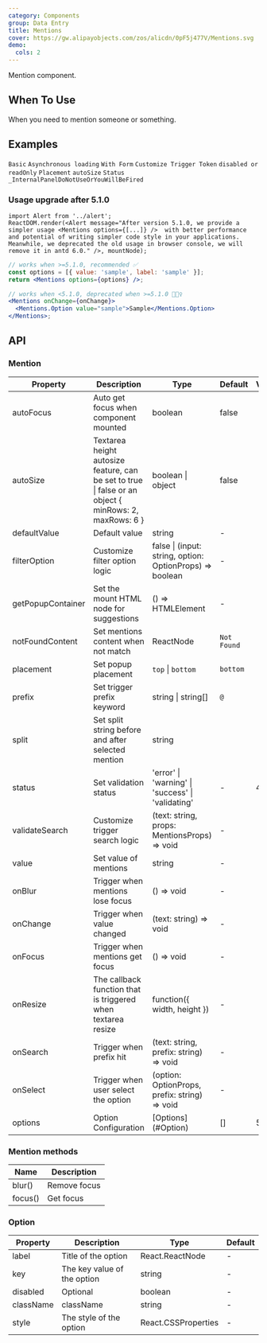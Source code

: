 ```yaml
---
category: Components
group: Data Entry
title: Mentions
cover: https://gw.alipayobjects.com/zos/alicdn/0pF5j477V/Mentions.svg
demo:
  cols: 2
---
```


Mention component.

## When To Use

When you need to mention someone or something.

## Examples

<!-- prettier-ignore -->
<code src="./demo/basic.tsx">Basic</code>
<code src="./demo/async.tsx">Asynchronous loading</code>
<code src="./demo/form.tsx">With Form</code>
<code src="./demo/prefix.tsx">Customize Trigger Token</code>
<code src="./demo/readonly.tsx">disabled or readOnly</code>
<code src="./demo/placement.tsx">Placement</code>
<code src="./demo/autoSize.tsx">autoSize</code>
<code src="./demo/status.tsx">Status</code>
<code src="./demo/render-panel.tsx" debug>_InternalPanelDoNotUseOrYouWillBeFired</code>

### Usage upgrade after 5.1.0

```__react
import Alert from '../alert';
ReactDOM.render(<Alert message="After version 5.1.0, we provide a simpler usage <Mentions options={[...]} />  with better performance and potential of writing simpler code style in your applications. Meanwhile, we deprecated the old usage in browser console, we will remove it in antd 6.0." />, mountNode);
```

```jsx
// works when >=5.1.0, recommended ✅
const options = [{ value: 'sample', label: 'sample' }];
return <Mentions options={options} />;

// works when <5.1.0, deprecated when >=5.1.0 🙅🏻‍♀️
<Mentions onChange={onChange}>
  <Mentions.Option value="sample">Sample</Mentions.Option>
</Mentions>;
```

## API

### Mention

| Property | Description | Type | Default | Version |
| --- | --- | --- | --- | --- |
| autoFocus | Auto get focus when component mounted | boolean | false |  |
| autoSize | Textarea height autosize feature, can be set to true \| false or an object { minRows: 2, maxRows: 6 } | boolean \| object | false |  |
| defaultValue | Default value | string | - |  |
| filterOption | Customize filter option logic | false \| (input: string, option: OptionProps) => boolean | - |  |
| getPopupContainer | Set the mount HTML node for suggestions | () => HTMLElement | - |  |
| notFoundContent | Set mentions content when not match | ReactNode | `Not Found` |  |
| placement | Set popup placement | `top` \| `bottom` | `bottom` |  |
| prefix | Set trigger prefix keyword | string \| string\[] | `@` |  |
| split | Set split string before and after selected mention | string | ` ` |  |
| status | Set validation status | 'error' \| 'warning' \| 'success' \| 'validating' | - | 4.19.0 |
| validateSearch | Customize trigger search logic | (text: string, props: MentionsProps) => void | - |  |
| value | Set value of mentions | string | - |  |
| onBlur | Trigger when mentions lose focus | () => void | - |  |
| onChange | Trigger when value changed | (text: string) => void | - |  |
| onFocus | Trigger when mentions get focus | () => void | - |  |
| onResize | The callback function that is triggered when textarea resize | function({ width, height }) | - |  |
| onSearch | Trigger when prefix hit | (text: string, prefix: string) => void | - |  |
| onSelect | Trigger when user select the option | (option: OptionProps, prefix: string) => void | - |  |
| options | Option Configuration | \[Options](#Option) | \[] | 5.1.0       |

### Mention methods

| Name    | Description  |
| ------- | ------------ |
| blur()  | Remove focus |
| focus() | Get focus    |

### Option

| Property | Description | Type | Default |
| --- | --- | --- | --- |
| label | Title of the option | React.ReactNode | - |
| key | The key value of the option | string | - |
| disabled | Optional | boolean | - |
| className | className | string | - |
| style | The style of the option | React.CSSProperties | - |

